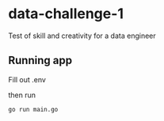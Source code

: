 # data-challenge-1
Test of skill and creativity for a data engineer

## Running app

Fill out .env

then run
```
go run main.go
```
